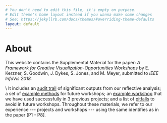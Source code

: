 ```yaml
---
# You don't need to edit this file, it's empty on purpose.
# Edit theme's home layout instead if you wanna make some changes
# See: https://jekyllrb.com/docs/themes/#overriding-theme-defaults
layout: default
---
```


# About
This website contains the Supplemental Material for the paper: _A Framework for Creative Visualization-Opportunities Workshops_ by E. Kerzner, S. Goodwin, J. Dykes, S. Jones, and M. Meyer, submitted to _IEEE InfoVis 2018._

\\
It includes an [audit trail] of significant outputs from our reflective analysis; a set of [example methods] for future workshops; an [example workshop] that we have used successfully in 3 previous projects; and a list of [pitfalls] to avoid in future workshops. Throughout these materials, we refer to our experience --- projects and workshops --- using the same identifies as in the paper [P1 - P8].

[audit trail]: ./audit/
[example workshop]: ./example/
[example methods]: ./methods/
[pitfalls]: ./pitfalls/
